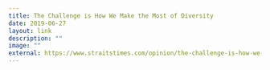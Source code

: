 ```yaml
---
title: The Challenge is How We Make the Most of Diversity
date: 2019-06-27
layout: link
description: ""
image: ""
external: https://www.straitstimes.com/opinion/the-challenge-is-how-we-make-the-most-of-diversity?xtor=CS3-17&utm_source=STSmartphone&utm_medium=share&utm_term=2019-06-27+06%3A53%3A35
---
```

